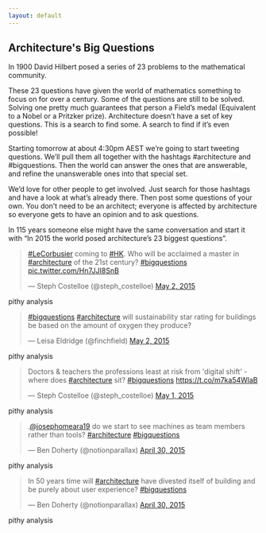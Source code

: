 ```yaml
---
layout: default
---
```


<div class="stack-layer big-questions-index out">
	<div class="card" style="height: inherit;">
        <div class="front">
            <article class="post-content">
            	<h1>Architecture's Big Questions</h1>
				<p>In 1900 David Hilbert posed a series of 23 problems to the mathematical community.</p>
				<p>These 23 questions have given the world of mathematics something to focus on for over a century. Some of the questions are still to be solved. Solving one pretty much guarantees that person a Field’s medal (Equivalent to a Nobel or a Pritzker prize). Architecture doesn’t have a set of key questions. This is a search to find some. A search to find if it’s even possible!</p>
				<p>Starting tomorrow at about 4:30pm AEST we’re going to start tweeting questions. We’ll pull them all together with the hashtags #architecture and #bigquestions. Then the world can answer the ones that are answerable, and refine the unanswerable ones into that special set.</p>
				<p>We’d love for other people to get involved. Just search for those hashtags and have a look at what’s already there. Then post some questions of your own. You don’t need to be an architect; everyone is affected by architecture so everyone gets to have an opinion and to ask questions.</p>
				<p>In 115 years someone else might have the same conversation and start it with “In 2015 the world posed architecture’s 23 biggest questions”.</p>
				<blockquote class="twitter-tweet" data-partner="tweetdeck"><p lang="en" dir="ltr"><a href="https://twitter.com/hashtag/LeCorbusier?src=hash">#LeCorbusier</a> coming to <a href="https://twitter.com/hashtag/HK?src=hash">#HK</a>. Who will be acclaimed a master in <a href="https://twitter.com/hashtag/architecture?src=hash">#architecture</a> of the 21st century? <a href="https://twitter.com/hashtag/bigquestions?src=hash">#bigquestions</a> <a href="http://t.co/Hn7JJI8SnB">pic.twitter.com/Hn7JJI8SnB</a></p>&mdash; Steph Costelloe (@steph_costelloe) <a href="https://twitter.com/steph_costelloe/status/594476489166364672">May 2, 2015</a></blockquote>
				<p>pithy analysis</p>
				<blockquote class="twitter-tweet" data-partner="tweetdeck"><p lang="en" dir="ltr"><a href="https://twitter.com/hashtag/bigquestions?src=hash">#bigquestions</a> <a href="https://twitter.com/hashtag/architecture?src=hash">#architecture</a> will sustainability star rating for buildings be based on the amount of oxygen they produce?</p>&mdash; Leisa Eldridge (@finchfield) <a href="https://twitter.com/finchfield/status/594445649183002624">May 2, 2015</a></blockquote>
				<p>pithy analysis</p>
				<blockquote class="twitter-tweet" data-partner="tweetdeck"><p lang="en" dir="ltr">Doctors &amp; teachers the professions least at risk from &#39;digital shift&#39; - where does <a href="https://twitter.com/hashtag/architecture?src=hash">#architecture</a> sit? <a href="https://twitter.com/hashtag/bigquestions?src=hash">#bigquestions</a>  <a href="https://t.co/m7ka54WlaB">https://t.co/m7ka54WlaB</a></p>&mdash; Steph Costelloe (@steph_costelloe) <a href="https://twitter.com/steph_costelloe/status/594019182859063297">May 1, 2015</a></blockquote>
				<p>pithy analysis</p>
				<blockquote class="twitter-tweet" data-partner="tweetdeck"><p lang="en" dir="ltr">.<a href="https://twitter.com/josephomeara19">@josephomeara19</a> do we start to see machines as team members rather than tools?&#10;<a href="https://twitter.com/hashtag/architecture?src=hash">#architecture</a> <a href="https://twitter.com/hashtag/bigquestions?src=hash">#bigquestions</a></p>&mdash; Ben Doherty (@notionparallax) <a href="https://twitter.com/notionparallax/status/593905925657759744">April 30, 2015</a></blockquote>
				<p>pithy analysis</p>
				<blockquote class="twitter-tweet" data-partner="tweetdeck"><p lang="en" dir="ltr">In 50 years time will <a href="https://twitter.com/hashtag/architecture?src=hash">#architecture</a> have divested itself of building and be purely about user experience?&#10;<a href="https://twitter.com/hashtag/bigquestions?src=hash">#bigquestions</a></p>&mdash; Ben Doherty (@notionparallax) <a href="https://twitter.com/notionparallax/status/593697614593335296">April 30, 2015</a></blockquote>
				<p>pithy analysis</p>
			</article>
		</div>
	</div>
</div>


<!-- This script turns those blockquotes into tweet magic -->
<script async src="//platform.twitter.com/widgets.js" charset="utf-8"></script>